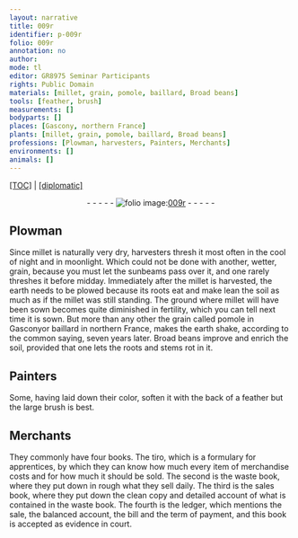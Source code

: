 ```yaml
---
layout: narrative
title: 009r
identifier: p-009r
folio: 009r
annotation: no
author:
mode: tl
editor: GR8975 Seminar Participants
rights: Public Domain
materials: [millet, grain, pomole, baillard, Broad beans]
tools: [feather, brush]
measurements: []
bodyparts: []
places: [Gascony, northern France]
plants: [millet, grain, pomole, baillard, Broad beans]
professions: [Plowman, harvesters, Painters, Merchants]
environments: []
animals: []
---
```


<p><a href="{{ site.baseurl }}/translation/">[TOC]</a> | <a href="{{ site.baseurl }}/_texts/p-009r_tc.md/">[diplomatic]</a></p><div class="folio" align="center">- - - - - <a href="http://gallica.bnf.fr/ark:/12148/btv1b9059316c/f22.item" target="_blank"><img src="https://cu-mkp.github.io/2017-workshop-edition/assets/photo-icon.png" alt="folio image: " style="display:inline-block; margin-bottom:-3px;"/>009r</a> - - - - - </div>  
  

## <span class="pro">Plowman</span>

 
Since <span class="m"><span class="pa">millet</span></span> is naturally very dry, <span class="pro">harvesters</span> thresh it most often in the cool of night and in moonlight. Which could not be done with another, wetter, <span class="m"><span class="pa">grain</span></span>, because you must let the sunbeams pass over it, and one rarely threshes it before midday. Immediately after the <span class="m"><span class="pa">millet</span></span> is harvested, the earth needs to be plowed because its roots eat and make lean <span class="sup">the soil</span> as much as if the <span class="m"><span class="pa">millet</span></span> was still standing. The ground where <span class="m"><span class="pa">millet</span></span> will have been sown becomes quite diminished in fertility, which you can tell next time it is sown. But more than any other the <span class="m">grain</span> called <span class="m"><span class="pa">pomole</span></span> in <span class="pl">Gascony</span>or <span class="m"><span class="pa">baillard</span></span> in <span class="pl"><span class="sup">northern</span> France</span>, makes the earth shake, according to the common saying, seven years later. <span class="m"><span class="pa">Broad beans</span></span> improve and enrich the soil, provided that one lets the roots and stems rot in it.
 
 
  

## <span class="pro">Painters</span>

 
Some, having laid down their color, soften it with the back of a <span class="tl">feather</span> but the large <span class="tl">brush</span> is best.
 
 
  

## <span class="pro">Merchants</span>

 
They commonly have four books. The tiro, which is a formulary for apprentices, by which they can know how much every item of merchandise costs and for how much it should be sold. The second is the waste book, where they put down in rough what they sell daily. The third is the sales book, where they put down the clean copy and detailed account of what is contained in the waste book. The fourth is the ledger, which mentions the sale, the balanced account, the bill and the term of payment, and this book is accepted as evidence in court.
 
